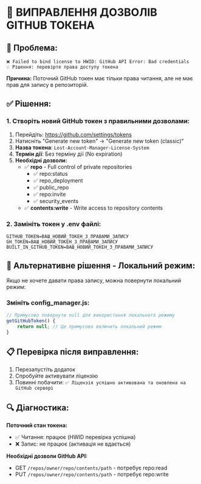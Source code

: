 # 🔑 ВИПРАВЛЕННЯ ДОЗВОЛІВ GITHUB ТОКЕНА

## 🎯 **Проблема:**
```
❌ Failed to bind license to HWID: GitHub API Error: Bad credentials
💡 Рішення: перевірте права доступу токена
```

**Причина:** Поточний GitHub токен має тільки права читання, але не має прав для запису в репозиторій.

## ✅ **Рішення:**

### 1. Створіть новий GitHub токен з правильними дозволами:

1. Перейдіть: https://github.com/settings/tokens
2. Натисніть "Generate new token" → "Generate new token (classic)"
3. **Назва токена**: `Lost-Account-Manager-License-System`
4. **Термін дії**: Без терміну дії (No expiration)
5. **Необхідні дозволи:**
   - ✅ **repo** - Full control of private repositories
     - ✅ repo:status
     - ✅ repo_deployment  
     - ✅ public_repo
     - ✅ repo:invite
     - ✅ security_events
   - ✅ **contents:write** - Write access to repository contents

### 2. Замініть токен у .env файлі:

```env
GITHUB_TOKEN=ВАШ_НОВИЙ_ТОКЕН_З_ПРАВАМИ_ЗАПИСУ
GH_TOKEN=ВАШ_НОВИЙ_ТОКЕН_З_ПРАВАМИ_ЗАПИСУ
BUILT_IN_GITHUB_TOKEN=ВАШ_НОВИЙ_ТОКЕН_З_ПРАВАМИ_ЗАПИСУ
```

## 🔧 **Альтернативне рішення - Локальний режим:**

Якщо не хочете давати права запису, можна повернути локальний режим:

### Змініть config_manager.js:
```javascript
// Примусово повернути null для використання локального режиму
getGitHubToken() {
    return null; // Це примусово включить локальний режим
}
```

## 📋 **Перевірка після виправлення:**

1. Перезапустіть додаток
2. Спробуйте активувати ліцензію
3. Повинні побачити: `✅ Ліцензія успішно активована та оновлена на GitHub сервері`

## 🔍 **Діагностика:**

**Поточний стан токена:**
- ✅ Читання: працює (HWID перевірка успішна)
- ❌ Запис: не працює (активація не вдається)

**Необхідні дозволи GitHub API:**
- GET `/repos/owner/repo/contents/path` - потребує repo:read
- PUT `/repos/owner/repo/contents/path` - потребує repo:write
